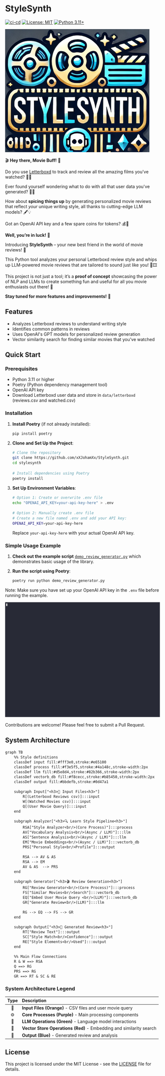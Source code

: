 # StyleSynth 


[![ci-cd](https://github.com/xXJohamXx/StyleSynth/actions/workflows/ci-cd.yml/badge.svg)](https://github.com/xXJohamXx/StyleSynth//actions/workflows/ci-cd.yml)
[![License: MIT](https://img.shields.io/badge/License-MIT-yellow.svg)](https://opensource.org/licenses/MIT)
[![Python 3.11+](https://img.shields.io/badge/python-3.11-blue.svg)](https://www.python.org/downloads/release/python-390/)

![](StyleSynth_logo.png)

🎬 **Hey there, Movie Buff!** 🍿

Do you use [Letterboxd](https://letterboxd.com/) to track and review all the amazing films you've watched? 🎥✨

Ever found yourself wondering what to do with all that user data you've generated? 🤔💭

How about **spicing things up** by generating personalized movie reviews that reflect *your* unique writing style, all thanks to cutting-edge LLM models? 🖋️💡

Got an OpenAI API key and a few spare coins for tokens? 💰🔑

**Well, you’re in luck!** 🎉

Introducing **StyleSynth** – your new best friend in the world of movie reviews! 🎊

This Python tool analyzes your personal Letterboxd review style and whips up LLM-powered movie reviews that are tailored to sound just like you! 🤖🎞️

This project is not just a tool; it’s a **proof of concept** showcasing the power of NLP and LLMs to create something fun and useful for all you movie enthusiasts out there! 🌟

**Stay tuned for more features and improvements!** 🚀

## Features

- Analyzes Letterboxd reviews to understand writing style
- Identifies common patterns in reviews
- Uses OpenAI's GPT models for personalized review generation
- Vector similarity search for finding similar movies that you've watched

## Quick Start

### Prerequisites
- Python 3.11 or higher
- Poetry (Python dependency management tool)
- OpenAI API key
- Download Letterboxd user data and store in `data/letterboxd` (reviews.csv and watched.csv)

### Installation

1. **Install Poetry** (if not already installed):
   ```bash
   pip install poetry
   ```

2. **Clone and Set Up the Project**:
   ```bash
   # Clone the repository
   git clone https://github.com/xXJohamXx/StyleSynth.git
   cd stylesynth

   # Install dependencies using Poetry
   poetry install
   ```

3. **Set Up Environment Variables**:
   ```bash
   # Option 1: Create or overwrite .env file
   echo "OPENAI_API_KEY=your-api-key-here" > .env

   # Option 2: Manually create .env file
   # Create a new file named .env and add your API key:
   OPENAI_API_KEY=your-api-key-here
   ```

   Replace `your-api-key-here` with your actual OpenAI API key.

### Simple Usage Example

1. **Check out the example script**  [`demo_review_generator.py`](demo_review_generator.py) which demonstrates basic usage of the library.

2. **Run the script using Poetry**:
   ```bash
   poetry run python demo_review_generator.py
   ```

Note: Make sure you have set up your OpenAI API key in the `.env` file before running the example.

![Demo Usage](example.gif)

Contributions are welcome! Please feel free to submit a Pull Request.


## System Architecture

```mermaid
graph TB
    %% Style definitions
    classDef input fill:#fff3e0,stroke:#e65100
    classDef process fill:#f3e5f5,stroke:#4a148c,stroke-width:2px
    classDef llm fill:#d5e8d4,stroke:#82b366,stroke-width:2px
    classDef vectorb_db fill:#f8cecc,stroke:#b85450,stroke-width:2px
    classDef output fill:#bbdefb,stroke:#0d47a1 

    subgraph Input["<h3>📁 Input Files<h3>"]
        R[(Letterboxd Reviews csv)]:::input
        W[(Watched Movies csv)]:::input
        Q[(User Movie Query)]:::input
    end

    subgraph Analyzer["<h3>🔍 Learn Style Pipeline<h3>"]
        RSA["Style Analyzer<br/>(Core Process)"]:::process
        AV["Vocabulary Analysis<br/>(Async / LLM)"]:::llm
        AS["Sentence Analysis<br/>(Async / LLM)"]:::llm
        EM["Movie Embeddings<br/>(Async / LLM)"]:::vectorb_db
        PRS["Personal Style<br/>Profile"]:::output
        
        RSA --> AV & AS
        RSA --> EM
        AV & AS  --> PRS
    end

    subgraph Generator["<h3>🎬 Review Generation<h3>"]
        RG["Review Generator<br/>(Core Process)"]:::process
        FS["Similar Movies<br/>Search"]:::vectorb_db
        EQ["Embed User Movie Query <br/>(LLM)"]:::vectorb_db
        GR["Generate Review<br/>(LLM)"]:::llm
        
        RG --> EQ --> FS --> GR
    end

    subgraph Output["<h3>📝 Generated Review<h3>"]
        RT["Review Text"]:::output
        SC["Style Match<br/>Confidence"]:::output
        RE["Style Elements<br/>Used"]:::output
    end

    %% Main Flow Connections
    R & W ==> RSA
    Q ==> RG
    PRS ==> RG
    GR ==> RT & SC & RE
```
### System Architecture Legend

| Type | Description |
|:---:|:---|
| 📁 | **Input Files (Orange)**  - CSV files and user movie query |
| ⚙️ | **Core Processes (Purple)** - Main processing components |
| 🤖 | **LLM Operations (Green)** - Language model interactions |
| 🔄 | **Vector Store Operations (Red)** - Embedding and similarity search |
| 📝 | **Output (Blue)** - Generated review and analysis |


## License

This project is licensed under the MIT License - see the [LICENSE](LICENSE) file for details.
